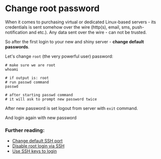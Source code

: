 Change root password
======

When it comes to purchasing virtual or dedicated Linux-based servers - its credentials is sent somehow over the wire (http(s), email, sms, push-notification and etc.). Any data sent over the wire - can not be trusted.

So after the first login to your new and shiny server - __change default passwords__.

Let's change `root` (the very powerful user) password:
```shell
# make sure we are root
whoami

# if output is: root
# run passwd command
passwd

# after starting passwd command
# it will ask to prompt new password twice
```

After new password is set logout from server with `exit` command.

And login again with new password

### Further reading:
 - [Change default SSH port](https://github.com/VeliovGroup/ostrio/blob/master/tutorials/linux/security/change-ssh-port.md)
 - [Disable root login via SSH](https://github.com/VeliovGroup/ostrio/blob/master/tutorials/linux/security/disable-ssh-root.md)
 - [Use SSH keys to login](https://github.com/VeliovGroup/ostrio/blob/master/tutorials/linux/security/use-ssh-keys.md)